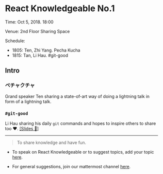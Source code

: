 # React Knowledgeable No.1

Time: Oct 5, 2018. 18:00

Venue: 2nd Floor Sharing Space

Schedule:

- 1805: Ten, Zhi Yang. Pecha Kucha
- 1815: Tan, Li Hau. #git-good

## Intro

### ペチャクチャ

Grand speaker Ten sharing a state-of-art way of doing a lightning talk in form of a lightning talk.

### `#git-good`

Li Hau sharing his daily `git` commands and hopes to inspire others to share too ❤️. [[Slides 📄]](https://slides.com/tanhauhau/git)

---

> To share knowledge and have fun.

- To speak on React Knowledgeable or to suggest topics, add your topic [here](../call-for-papers.md).

- For general suggestions, join our mattermost channel [here](https://mattermost.garenanow.com/sea/channels/react-knowledgeable).
